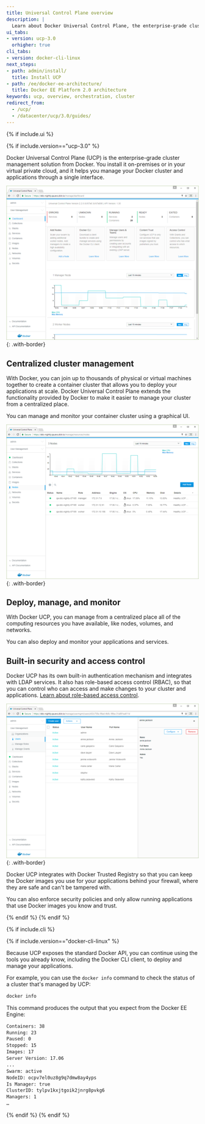 ```yaml
---
title: Universal Control Plane overview
description: |
  Learn about Docker Universal Control Plane, the enterprise-grade cluster management solution from Docker.
ui_tabs:
- version: ucp-3.0
  orhigher: true
cli_tabs:
- version: docker-cli-linux
next_steps:
- path: admin/install/
  title: Install UCP
- path: /ee/docker-ee-architecture/
  title: Docker EE Platform 2.0 architecture
keywords: ucp, overview, orchestration, cluster
redirect_from:
  - /ucp/
  - /datacenter/ucp/3.0/guides/
---
```

{% if include.ui %}

{% if include.version=="ucp-3.0" %}

Docker Universal Control Plane (UCP) is the enterprise-grade cluster management
solution from Docker. You install it on-premises or in your virtual private
cloud, and it helps you manage your Docker cluster and applications through a
single interface.

![](images/overview-1.png){: .with-border}

## Centralized cluster management

With Docker, you can join up to thousands of physical or virtual machines
together to create a container cluster that allows you to deploy your
applications at scale. Docker Universal Control Plane extends the
functionality provided by Docker to make it easier to manage your cluster
from a centralized place.

You can manage and monitor your container cluster using a graphical UI.

![](images/overview-2.png){: .with-border}

## Deploy, manage, and monitor

With Docker UCP, you can manage from a centralized place all of the computing
resources you have available, like nodes, volumes, and networks.

You can also deploy and monitor your applications and services.

## Built-in security and access control

Docker UCP has its own built-in authentication mechanism and integrates with
LDAP services. It also has role-based access control (RBAC), so that you can
control who can access and make changes to your cluster and applications.
[Learn about role-based access control](access-control/index.md).

![](images/overview-3.png){: .with-border}

Docker UCP integrates with Docker Trusted Registry so that you can keep the
Docker images you use for your applications behind your firewall, where they
are safe and can't be tampered with.

You can also enforce security policies and only allow running applications
that use Docker images you know and trust.

{% endif %}
{% endif %}

{% if include.cli %}

{% if include.version=="docker-cli-linux" %}

Because UCP exposes the standard Docker API, you can continue using the tools
you already know, including the Docker CLI client, to deploy and manage your
applications.

For example, you can use the `docker info` command to check the status of a
cluster that's managed by UCP:

```bash
docker info
```

This command produces the output that you expect from the Docker EE Engine:

```bash
Containers: 38
Running: 23
Paused: 0
Stopped: 15
Images: 17
Server Version: 17.06
...
Swarm: active
NodeID: ocpv7el0uz8g9q7dmw8ay4yps
Is Manager: true
ClusterID: tylpv1kxjtgoik2jnrg8pvkg6
Managers: 1
…
```

{% endif %}
{% endif %}
